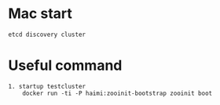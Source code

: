 # Mac start

    etcd discovery cluster

# Useful command

    1. startup testcluster
        docker run -ti -P haimi:zooinit-bootstrap zooinit boot



